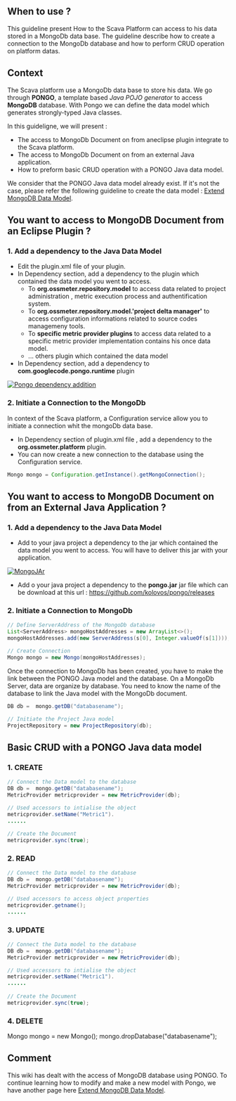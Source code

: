 ## When to use ?

This guideline present How to the Scava Platform can access to his data stored in a MongoDb data base. The guideline describe how to create a connection to the MongoDb database and how to perform CRUD operation on platform datas.

## Context

The Scava platform use a MongoDb data base to store his data. We go through **PONGO**, a template based _Java POJO generator_ to access **MongoDB** database. With Pongo we can define the data model which generates strongly-typed Java classes.

In this guideligne, we will present  : 
* The access to MongoDb Document on from aneclipse plugin integrate to the Scava platform.
* The access to MongoDb Document on from an external Java application.
* How to preform basic CRUD operation with a PONGO Java data model.

We consider that the PONGO Java data model already exist. If it's not the case, please refer the following guideline to create the data model : [Extend MongoDB Data Model](../development/Extend-MongoDB-Data-Model).

## You want to access to MongoDB Document from an Eclipse Plugin ?

### 1. Add a dependency to the Java Data Model

* Edit the plugin.xml file of your plugin.
* In Dependency section, add a dependency to  the plugin which contained the data model you went to access.
  - To **org.ossmeter.repository.model** to access data related to project administration , metric execution process and authentification system.
  - To **org.ossmeter.repository.model.'project delta manager'** to access  configuration informations related to source codes managemeny tools.
  - To  **specific metric provider plugins**  to access data related to a specific metric provider implementation contains his once data model.
  - ... others plugin which contained the data model
* In Dependency section, add a dependency to **com.googlecode.pongo.runtime** plugin

<a href="http://ibb.co/kEi236"><img src="http://preview.ibb.co/ccjWwR/Pongo_dependency_addition.png" alt="Pongo dependency addition" border="0" /></a>

### 2. Initiate a Connection to the MongoDb

In context of the Scava platform, a Configuration service allow you to initiate a connection whit the mongoDb data base.

* In Dependency section of plugin.xml file , add a dependency to the **org.ossmeter.platform** plugin.
* You can now create a new connection to the database using the Configuration service.

```java
Mongo mongo = Configuration.getInstance().getMongoConnection(); 
```

## You want to access to MongoDB Document on from an External Java Application ?

### 1. Add a dependency to the Java Data Model
* Add to your java project a dependency to the jar which contained  the data model you went to access. You will have to deliver this jar with your application.

<a href="http://imgbb.com/"><img src="http://image.ibb.co/kqmriG/MongoJAr.png" alt="MongoJAr" border="0" /></a>

* Add o your java project a dependency to the **pongo.jar** jar file which can be download at this url : https://github.com/kolovos/pongo/releases

### 2. Initiate a Connection to MongoDb

```java
// Define ServerAddress of the MongoDb database
List<ServerAddress> mongoHostAddresses = new ArrayList<>();
mongoHostAddresses.add(new ServerAddress(s[0], Integer.valueOf(s[1])));

// Create Connection
Mongo mongo = new Mongo(mongoHostAddresses);
```
Once the connection to MongoDb has been created, you have to make the link  between the PONGO Java model and the database. On a MongoDb Server, data are organize by database. You need to know the name of the database to link the Java model with the MongoDb document.

```java
DB db =  mongo.getDB("databasename");

// Initiate the Project Java model
ProjectRepository = new ProjectRepository(db);
```

## Basic CRUD with a PONGO Java data model


### 1. CREATE

```java
// Connect the Data model to the database
DB db =  mongo.getDB("databasename");
MetricProvider metricprovider = new MetricProvider(db);

// Used accessors to intialise the object
metricprovider.setName("Metric1").
......
 
// Create the Document
metricprovider.sync(true);
```
### 2. READ

```java
// Connect the Data model to the database
DB db =  mongo.getDB("databasename");
MetricProvider metricprovider = new MetricProvider(db);

// Used accessors to access object properties
metricprovider.getname();
......
```

### 3. UPDATE

```java
// Connect the Data model to the database
DB db =  mongo.getDB("databasename");
MetricProvider metricprovider = new MetricProvider(db);

// Used accessors to intialise the object
metricprovider.setName("Metric1").
......
 
// Create the Document
metricprovider.sync(true);
```

### 4. DELETE

Mongo mongo = new Mongo();
mongo.dropDatabase("databasename");

## Comment

This wiki has dealt with the access of MongoDB database using PONGO. To continue learning how to modify and make a new model with Pongo, we have another page here [Extend MongoDB Data Model](../development/Extend-MongoDB-Data-Model). 
